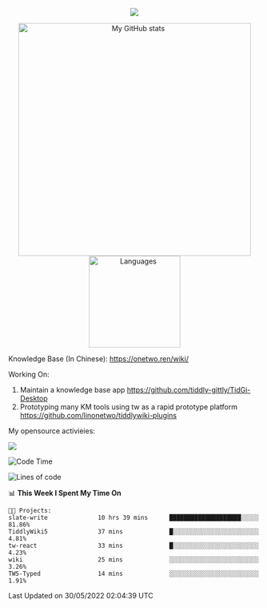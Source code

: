 <a href="https://github.com/linonetwo">
    <p align="center">
        <img src="https://github-profile-trophy.vercel.app/?username=linonetwo&column=7&theme=onedark"/>
    </p>
</a>
<a align="center" href="https://github.com/linonetwo">
  <p align="center">
    <img src="https://github-readme-stats.vercel.app/api?username=linonetwo&show_icons=true&count_private=true" alt="My GitHub stats" width="465"/>
    <img src="https://github-readme-stats.vercel.app/api/top-langs/?username=linonetwo&layout=compact&langs_count=10" alt="Languages" height="183">
  </p>
</a>

Knowledge Base (In Chinese): https://onetwo.ren/wiki/

Working On: 

1. Maintain a knowledge base app https://github.com/tiddly-gittly/TidGi-Desktop
1. Prototyping many KM tools using tw as a rapid prototype platform https://github.com/linonetwo/tiddlywiki-plugins

My opensource activieies:

![](https://visitor-badge.glitch.me/badge?page_id=linonetwo.linonetwo)

<!--START_SECTION:waka-->
![Code Time](http://img.shields.io/badge/Code%20Time-0%20secs-blue)

![Lines of code](https://img.shields.io/badge/From%20Hello%20World%20I%27ve%20Written-2%20Million%20lines%20of%20code-blue)

📊 **This Week I Spent My Time On** 

```text
🐱‍💻 Projects: 
slate-write              10 hrs 39 mins      ████████████████████░░░░░   81.86% 
TiddlyWiki5              37 mins             █░░░░░░░░░░░░░░░░░░░░░░░░   4.81% 
tw-react                 33 mins             █░░░░░░░░░░░░░░░░░░░░░░░░   4.23% 
wiki                     25 mins             ░░░░░░░░░░░░░░░░░░░░░░░░░   3.26% 
TW5-Typed                14 mins             ░░░░░░░░░░░░░░░░░░░░░░░░░   1.91%

```


 Last Updated on 30/05/2022 02:04:39 UTC
<!--END_SECTION:waka-->
